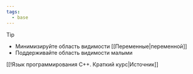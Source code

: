 ```yaml
---
tags:
  - base
---
```


> [!tip]
> - Минимизируйте область видимости [[Переменные|переменной]]
> - Поддерживайте область видимости малыми

[[!Язык программирования C++. Краткий курс|Источник]]
